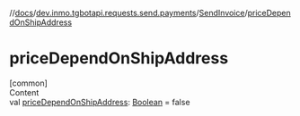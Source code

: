 //[docs](../../../index.md)/[dev.inmo.tgbotapi.requests.send.payments](../index.md)/[SendInvoice](index.md)/[priceDependOnShipAddress](price-depend-on-ship-address.md)



# priceDependOnShipAddress  
[common]  
Content  
val [priceDependOnShipAddress](price-depend-on-ship-address.md): [Boolean](https://kotlinlang.org/api/latest/jvm/stdlib/kotlin/-boolean/index.html) = false  



